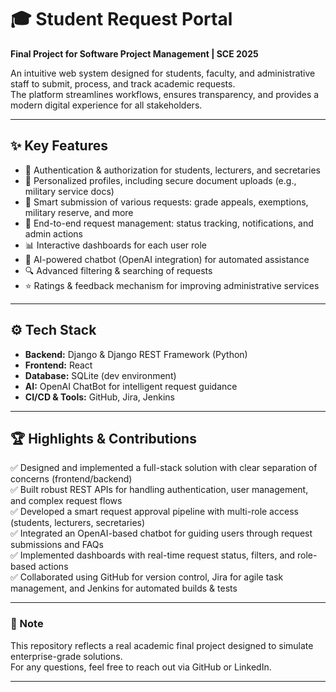 # 🎓 Student Request Portal

**Final Project for Software Project Management | SCE 2025**

An intuitive web system designed for students, faculty, and administrative staff to submit, process, and track academic requests.  
The platform streamlines workflows, ensures transparency, and provides a modern digital experience for all stakeholders.

---

## ✨ Key Features

- 🔐 Authentication & authorization for students, lecturers, and secretaries
- 📑 Personalized profiles, including secure document uploads (e.g., military service docs)
- 📝 Smart submission of various requests: grade appeals, exemptions, military reserve, and more
- 🚦 End-to-end request management: status tracking, notifications, and admin actions
- 📊 Interactive dashboards for each user role
- 💬 AI-powered chatbot (OpenAI integration) for automated assistance
- 🔍 Advanced filtering & searching of requests
- ⭐ Ratings & feedback mechanism for improving administrative services

---

## ⚙️ Tech Stack

- **Backend:** Django & Django REST Framework (Python)
- **Frontend:** React
- **Database:** SQLite (dev environment)
- **AI:** OpenAI ChatBot for intelligent request guidance
- **CI/CD & Tools:** GitHub, Jira, Jenkins

---

## 🏆 Highlights & Contributions

✅ Designed and implemented a full-stack solution with clear separation of concerns (frontend/backend)  
✅ Built robust REST APIs for handling authentication, user management, and complex request flows  
✅ Developed a smart request approval pipeline with multi-role access (students, lecturers, secretaries)  
✅ Integrated an OpenAI-based chatbot for guiding users through request submissions and FAQs  
✅ Implemented dashboards with real-time request status, filters, and role-based actions  
✅ Collaborated using GitHub for version control, Jira for agile task management, and Jenkins for automated builds & tests  

---


### 📌 Note

This repository reflects a real academic final project designed to simulate enterprise-grade solutions.  
For any questions, feel free to reach out via GitHub or LinkedIn.

---
